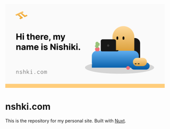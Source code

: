 ![](https://github.com/nshki/nshki.com/blob/main/public/assets/og.png?raw=true)

# nshki.com

This is the repository for my personal site. Built with [Nuxt](https://nuxt.com/).
